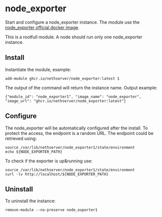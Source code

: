 # node_exporter

Start and configure a node_exporter instance.
The module use the [node_exporter official docker image](https://github.com/prometheus/node_exporter).

This is a rootfull module. A node should run only one node_exporter instance.

## Install

Instantiate the module, example:
```
add-module ghcr.io/nethserver/node_exporter:latest 1
```

The output of the command will return the instance name.
Output example:
```
{"module_id": "node_exporter1", "image_name": "node_exporter", "image_url": "ghcr.io/nethserver/node_exporter:latest"}
```

## Configure

The node_exporter will be automatically configured after the install.
To protect the access, the endpoint is a random URL.
The endpoint could be retrieved using:
```
source /var/lib/nethserver/node_exporter1/state/environment
echo ${NODE_EXPORTER_PATH}
```

To check if the exporter is up&running use:
```
source /var/lib/nethserver/node_exporter1/state/environment
curl -lv http://localhost/${NODE_EXPORTER_PATH}
```


## Uninstall

To uninstall the instance:
```
remove-module --no-preserve node_exporter1
```
